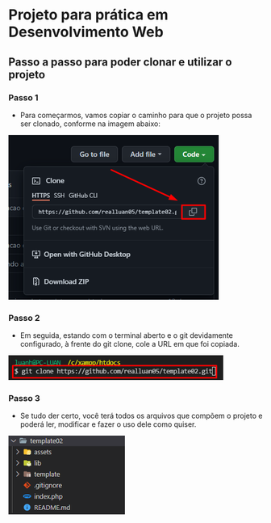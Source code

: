 # Projeto para prática em Desenvolvimento Web

## Passo a passo para poder clonar e utilizar o projeto

### Passo 1

- Para começarmos, vamos copiar o caminho para que o projeto possa ser clonado, conforme na imagem abaixo:

![Passo 1](https://github.com/realluan05/template02/blob/main/assets/images/readme/passo1.png)

### Passo 2

- Em seguida, estando com o terminal aberto e o git devidamente configurado, à frente do git clone, cole a URL em que foi copiada.

![Passo 2](https://github.com/realluan05/template02/blob/main/assets/images/readme/passo2.png)

### Passo 3

- Se tudo der certo, você terá todos os arquivos que compõem o projeto e poderá ler, modificar e fazer o uso dele como quiser.

![Passo 3](https://github.com/realluan05/template02/blob/main/assets/images/readme/passo3.png)
